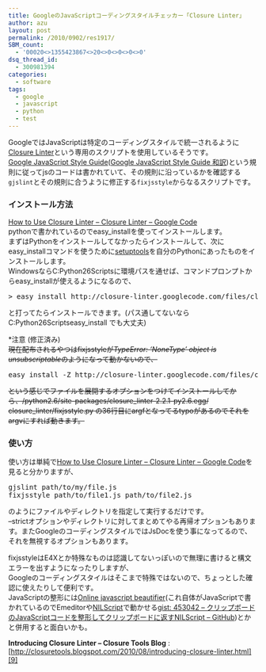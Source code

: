 ```yaml
---
title: GoogleのJavaScriptコーディングスタイルチェッカー「Closure Linter」
author: azu
layout: post
permalink: /2010/0902/res1917/
SBM_count:
  - '00020<>1355423867<>20<>0<>0<>0<>0'
dsq_thread_id:
  - 300981394
categories:
  - software
tags:
  - google
  - javascript
  - python
  - test
---
```

GoogleではJavaScriptは特定のコーディングスタイルで統一されるように[Closure Linter][1]という専用のスクリプトを使用しているそうです。  
[Google JavaScript Style Guide][2]([Google JavaScript Style Guide 和訳][3])という規則に従ってjsのコードは書かれていて、その規則に沿っているかを確認する`gjslint`とその規則に合うように修正する`fixjsstyle`からなるスクリプトです。

### インストール方法

[How to Use Closure Linter &#8211; Closure Linter &#8211; Google Code][4]  
pythonで書かれているのでeasy_installを使ってインストールします。  
まずはPythonをインストールしてなかったらインストールして、次にeasy_installコマンドを使うために[setuptools][5]を自分のPythonにあったものをインストールします。  
WindowsならC:Python26Scriptsに環境パスを通せば、コマンドプロンプトからeasy_installが使えるようになるので、

<pre>&#62; easy_install http://closure-linter.googlecode.com/files/closure_linter-latest.tar.gz</pre>

と打ってたらインストールできます。(パス通してないならC:Python26Scriptseasy_install でも大丈夫)

*注意 (修正済み)  
<span style="text-decoration: line-through;">現在配布されるやつはfixjsstyleが<em>TypeError: &#8216;NoneType&#8217; object is unsubscriptable</em>のようになって動かないので、</span>

<pre>easy_install -Z http://closure-linter.googlecode.com/files/closure_linter-latest.tar.gz</pre>

<span style="text-decoration: line-through;">という感じでファイルを展開するオプションをつけてインストールしてから、/python2.6/site-packages/closure_linter-2.2.1-py2.6.egg/<br />closure_linter/fixjsstyle.py の36行目にargfとなってるtypoがあるのでそれをargvにすれば動きます。</span>

### 使い方

使い方は単純で[How to Use Closure Linter &#8211; Closure Linter &#8211; Google Code][4]を見ると分かりますが、

<pre>gjslint path/to/my/file.js
fixjsstyle path/to/file1.js path/to/file2.js</pre>

のようにファイルやディレクトリを指定して実行するだけです。  
&#8211;strictオプションやディレクトリに対してまとめてやる再帰オプションもあります。またGoogleのコーディングスタイルではJsDocを使う事になってるので、それを無視するオプションもあります。

fixjsstyleはE4Xとか特殊なものは認識してないっぽいので無理に書けると構文エラーを出すようになったりしますが、  
Googleのコーディングスタイルはそこまで特殊ではないので、ちょっとした確認に使えたりして便利です。  
JavaScriptの整形には[Online javascript beautifier][6](これ自体がJavaScriptで書かれているのでEmeditorや[NILScript][7]で動かせる[gist: 453042 &#8211; クリップボードのJavaScriptコードを整形してクリップボードに返すNILScript &#8211; GitHub][8])とかと併用すると面白いかも。

**Introducing Closure Linter &#8211; Closure Tools Blog**
:   [http://closuretools.blogspot.com/2010/08/introducing-closure-linter.html][9]

 [1]: http://code.google.com/intl/ja/closure/utilities/index.html
 [2]: http://google-styleguide.googlecode.com/svn/trunk/javascriptguide.xml
 [3]: http://cou929.nu/data/google_javascript_style_guide/
 [4]: http://code.google.com/intl/ja/closure/utilities/docs/linter_howto.html
 [5]: http://pypi.python.org/pypi/setuptools
 [6]: http://jsbeautifier.org/
 [7]: http://efcl.info/2010/0816/res1888/
 [8]: http://gist.github.com/453042
 [9]: http://closuretools.blogspot.com/2010/08/introducing-closure-linter.html "Introducing Closure Linter - Closure Tools Blog"